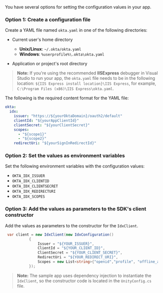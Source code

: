 You have several options for setting the configuration values in your app.

### Option 1: Create a configuration file

Create a YAML file named `okta.yaml` in one of the following directories:

* Current user's home directory
  * **Unix/Linux**:    `~/.okta/okta.yaml`
  * **Windows**:       `%userprofile%\.okta\okta.yaml`

* Application or project's root directory

> **Note:** If you're using the recommended **IISExpress** debugger in Visual Studio to run your app, the `okta.yaml` file needs to be in the following location: `${IIS Express install location}\IIS Express`, for example, `C:\Program Files (x86)\IIS Express\okta.yaml`.

The following is the required content format for the YAML file:

```yaml
okta:
  idx:
    issuer: "https://${yourOktaDomain}/oauth2/default"
    clientId: "${yourAppClientId}"
    clientSecret: "${yourClientSecret}"
    scopes:
      - "${scope1}"
      - "${scope2}"
    redirectUri: "${yourSignInRedirectId}"
```

### Option 2: Set the values as environment variables

Set the following environment variables with the configuration values:

* `OKTA_IDX_ISSUER`
* `OKTA_IDX_CLIENTID`
* `OKTA_IDX_CLIENTSECRET`
* `OKTA_IDX_REDIRECTURI`
* `OKTA_IDX_SCOPES`

### Option 3: Add the values as parameters to the SDK's client constructor

Add the values as parameters to the constructor for the `IdxClient`.

```csharp
 var client = new IdxClient(new IdxConfiguration()
           {
               Issuer = "${YOUR_ISSUER}",
               ClientId = "${YOUR_CLIENT_ID}",
               ClientSecret = "${YOUR_CLIENT_SECRET}",
               RedirectUri = "${YOUR_REDIRECT_URI}",
               Scopes = new List<string>{"openid","profile", "offline_access"}
           });
```

> **Note:** The sample app uses dependency injection to instantiate the `IdxClient`,
so the constructor code is located in the `UnityConfig.cs` file.
